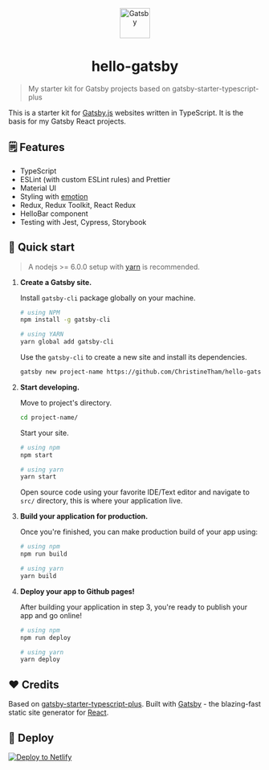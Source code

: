 <p align="center">
  <a href="https://www.gatsbyjs.org">
    <img alt="Gatsby" src="https://www.gatsbyjs.org/monogram.svg" width="60" />
  </a>
</p>
<h1 align="center">
  hello-gatsby
</h1>

> My starter kit for Gatsby projects based on gatsby-starter-typescript-plus

This is a starter kit for [Gatsby.js](https://www.gatsbyjs.org/) websites written in TypeScript.
It is the basis for my Gatsby React projects.

## 🗒️ Features

- TypeScript
- ESLint (with custom ESLint rules) and Prettier
- Material UI
- Styling with [emotion](https://emotion.sh/)
- Redux, Redux Toolkit, React Redux
- HelloBar component
- Testing with Jest, Cypress, Storybook

## 🚀 Quick start

> A nodejs >= 6.0.0 setup with [yarn](https://yarnpkg.com/) is recommended.

1.  **Create a Gatsby site.**

    Install `gatsby-cli` package globally on your machine.

    ```bash
    # using NPM
    npm install -g gatsby-cli

    # using YARN
    yarn global add gatsby-cli
    ```

    Use the `gatsby-cli` to create a new site and install its dependencies.

    ```bash
    gatsby new project-name https://github.com/ChristineTham/hello-gatsby.git
    ```

2.  **Start developing.**

    Move to project's directory.

    ```bash
    cd project-name/
    ```

    Start your site.

    ```bash
    # using npm
    npm start

    # using yarn
    yarn start
    ```

    Open source code using your favorite IDE/Text editor and navigate to `src/` directory, this is where your application live.

3.  **Build your application for production.**

    Once you're finished, you can make production build of your app using:

    ```bash
    # using npm
    npm run build

    # using yarn
    yarn build
    ```

4.  **Deploy your app to Github pages!**

    After building your application in step 3, you're ready to publish your app and go online!

    ```bash
    # using npm
    npm run deploy

    # using yarn
    yarn deploy
    ```

## ❤️ Credits

Based on [gatsby-starter-typescript-plus](https://gatsby-starter-typescript-plus.netlify.com).
Built with [Gatsby](https://www.gatsbyjs.org/) -
the blazing-fast static site generator for [React](https://reactjs.org/).

## 💫 Deploy

[![Deploy to Netlify](https://www.netlify.com/img/deploy/button.svg)](https://app.netlify.com/start/deploy?repository=https://github.com/ChristineTham/hello-gatsby.git)
